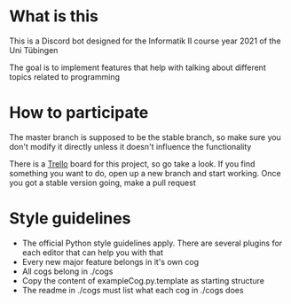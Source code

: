 # What is this
This is a Discord bot designed for the Informatik II course year 2021 of the Uni Tübingen

The goal is to implement features that help with talking about different topics related to programming

# How to participate
The master branch is supposed to be the stable branch, so make sure you don't modify it directly unless it doesn't influence the functionality

There is a [Trello](https://trello.com/b/M3wlcI77/info2bot) board for this project, so go take a look. If you find something you want to do, open up a new branch and start working. Once you got a stable version going, make a pull request

# Style guidelines
- The official Python style guidelines apply. There are several plugins for each editor that can help you with that
- Every new major feature belongs in it's own cog
- All cogs belong in ./cogs
- Copy the content of exampleCog.py.template as starting structure
- The readme in ./cogs must list what each cog in ./cogs does

